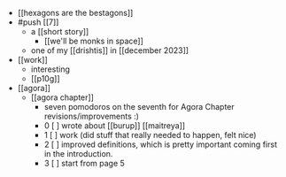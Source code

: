 - [[hexagons are the bestagons]]
- #push [[7]]
  - a [[short story]]
    - [[we'll be monks in space]]
  - one of my [[drishtis]] in [[december 2023]]
- [[work]]
  - interesting
  - [[p10g]]
- [[agora]]
  - [[agora chapter]]
    - seven pomodoros on the seventh for Agora Chapter revisions/improvements :)
    - 0 [ ] wrote about [[burup]] [[maitreya]]
    - 1 [ ] work (did stuff that really needed to happen, felt nice)
    - 2 [ ] improved definitions, which is pretty important coming first in the introduction.
    - 3 [ ] start from page 5
